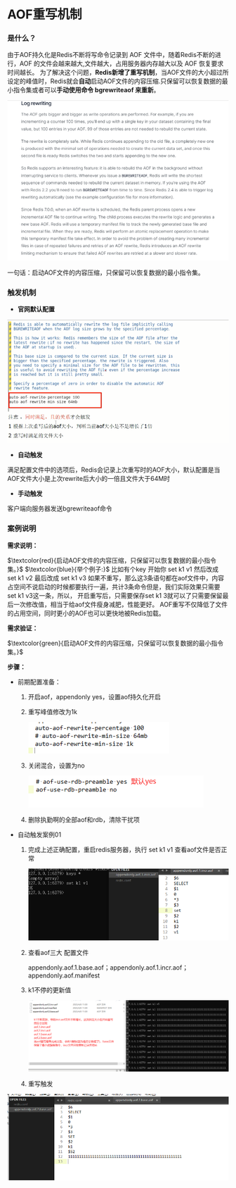 # AOF重写机制

### 是什么？

由于AOF持久化是Redis不断将写命令记录到 AOF 文件中，随着Redis不断的进行，AOF 的文件会越来越大,文件越大，占用服务器内存越大以及 AOF 恢复要求时间越长。
为了解决这个问题，**Redis新增了重写机制**，当AOF文件的大小超过所设定的峰值时，Redis就会**自动**启动AOF文件的内容压缩.只保留可以恢复数据的最小指令集或者可以**手动使用命令 bgrewriteaof 来重新**。

![](images/43.AOF重写.png)

一句话：启动AOF文件的内容压缩，只保留可以恢复数据的最小指令集。

### 触发机制

- **官网默认配置**

![](images/44.AOF重写官网默认配置.png)

- **自动触发**

满足配置文件中的选项后，Redis会记录上次重写时的AOF大小，默认配置是当AOF文件大小是上次rewrite后大小的一倍且文件大于64M时

- **手动触发**

客户端向服务器发送bgrewriteaof命令

### 案例说明

**需求说明：**

$\textcolor{red}{启动AOF文件的内容压缩，只保留可以恢复数据的最小指令集。}$
$\textcolor{blue}{举个例子:}$ 比如有个key
开始你 set k1 v1
然后改成 set k1 v2
最后改成 set k1 v3
如果不重写，那么这3条语句都在aof文件中，内容占空间不说启动的时候都要执行一遍，共计3条命令但是，我们实际效果只需要set k1 v3这一条，所以，
开启重写后，只需要保存set k1 3就可以了只需要保留最后一次修改值，相当于给aof文件瘦身减肥，性能更好。
AOF重写不仅降低了文件的占用空间，同时更小的AOF也可以更快地被Redis加载。

**需求验证：**

$\textcolor{green}{启动AOF文件的内容压缩，只保留可以恢复数据的最小指令集。}$

**步骤：**

- 前期配置准备：

  1. 开启aof，appendonly yes，设置aof持久化开启

  2. 重写峰值修改为1k

     ![](images/45.aof重写峰值修改.jpg)

  3. 关闭混合，设置为no

     ![](images/46.aof-rdb混合关闭.jpg)

  4. 删除执勤啊的全部aof和rdb，清除干扰项


- 自动触发案例01

  1. 完成上述正确配置，重启redis服务器，执行 set k1 v1 查看aof文件是否正常

     ![](images/47.aof重写后文件.jpg)

  2. 查看aof三大 配置文件

     appendonly.aof.1.base.aof；appendonly.aof.1.incr.aof；appendonly.aof.manifest

  3. k1不停的更新值

     ![](images/48.aof重写后文件.jpg)

  4. 重写触发

![](images/47.aof重写后的base文件.jpg)









